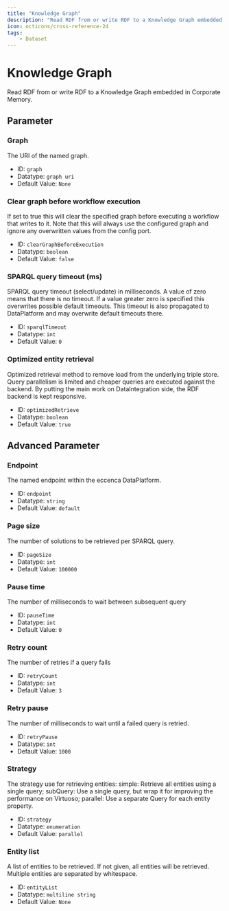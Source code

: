 ```yaml
---
title: "Knowledge Graph"
description: "Read RDF from or write RDF to a Knowledge Graph embedded in Corporate Memory."
icon: octicons/cross-reference-24
tags: 
    - Dataset
---
```

# Knowledge Graph
<!-- This file was generated - DO NOT CHANGE IT MANUALLY -->



Read RDF from or write RDF to a Knowledge Graph embedded in Corporate Memory.


## Parameter

### Graph

The URI of the named graph.

- ID: `graph`
- Datatype: `graph uri`
- Default Value: `None`



### Clear graph before workflow execution

If set to true this will clear the specified graph before executing a workflow that writes to it. Note that this will always use the configured graph and ignore any overwritten values from the config port.

- ID: `clearGraphBeforeExecution`
- Datatype: `boolean`
- Default Value: `false`



### SPARQL query timeout (ms)

SPARQL query timeout (select/update) in milliseconds. A value of zero means that there is no timeout. If a value greater zero is specified this overwrites possible default timeouts. This timeout is also propagated to DataPlatform and may overwrite default timeouts there.

- ID: `sparqlTimeout`
- Datatype: `int`
- Default Value: `0`



### Optimized entity retrieval

Optimized retrieval method to remove load from the underlying triple store. Query parallelism is limited and cheaper queries are executed against the backend. By putting the main work on DataIntegration side, the RDF backend is kept responsive.

- ID: `optimizedRetrieve`
- Datatype: `boolean`
- Default Value: `true`





## Advanced Parameter

### Endpoint

The named endpoint within the eccenca DataPlatform.

- ID: `endpoint`
- Datatype: `string`
- Default Value: `default`



### Page size

The number of solutions to be retrieved per SPARQL query.

- ID: `pageSize`
- Datatype: `int`
- Default Value: `100000`



### Pause time

The number of milliseconds to wait between subsequent query

- ID: `pauseTime`
- Datatype: `int`
- Default Value: `0`



### Retry count

The number of retries if a query fails

- ID: `retryCount`
- Datatype: `int`
- Default Value: `3`



### Retry pause

The number of milliseconds to wait until a failed query is retried.

- ID: `retryPause`
- Datatype: `int`
- Default Value: `1000`



### Strategy

The strategy use for retrieving entities: simple: Retrieve all entities using a single query; subQuery: Use a single query, but wrap it for improving the performance on Virtuoso; parallel: Use a separate Query for each entity property.

- ID: `strategy`
- Datatype: `enumeration`
- Default Value: `parallel`



### Entity list

A list of entities to be retrieved. If not given, all entities will be retrieved. Multiple entities are separated by whitespace.

- ID: `entityList`
- Datatype: `multiline string`
- Default Value: `None`



